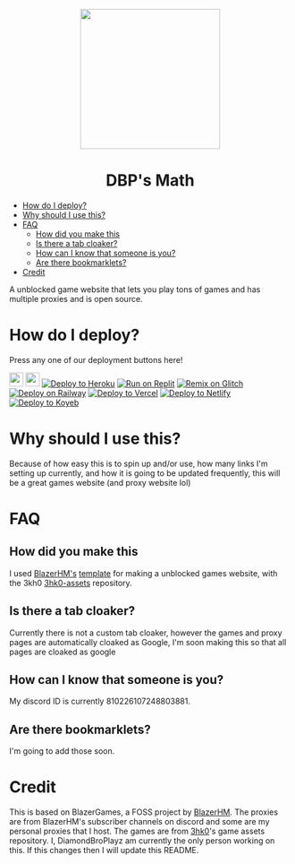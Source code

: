 <p align="center"><img src="https://github.com/dbpsmath/dbpsmath.github.io/blob/main/87837029%20(2).png?raw=true" height="250"></p>

<h1 align="center">DBP's Math</h1>

- [How do I deploy?](#how-do-i-deploy)
- [Why should I use this?](#why-should-i-use-this)
- [FAQ](#faq)
  - [How did you make this](#how-did-you-make-this)
  - [Is there a tab cloaker?](#is-there-a-tab-cloaker)
  - [How can I know that someone is you?](#how-can-i-know-that-someone-is-you)
  - [Are there bookmarklets?](#are-there-bookmarklets)
- [Credit](#credit)

A unblocked game website that lets you play tons of games and has multiple proxies and is open source.

# How do I deploy?
Press any one of our deployment buttons here!

[<img src="https://user-images.githubusercontent.com/3369400/139447912-e0f43f33-6d9f-45f8-be46-2df5bbc91289.png#gh-dark-mode-only" width="25"/>](https://github.com/dbpsmath/dbpsmath.github.io/fork)
[<img src="https://user-images.githubusercontent.com/3369400/139448065-39a229ba-4b06-434b-bc67-616e2ed80c8f.png#gh-light-mode-only" width="25"/>](https://github.com/dbpsmath/dbpsmath.github.io/fork)
<a target="_blank" href="https://heroku.com/deploy/?template=https://github.com/dbpsmath/dbpsmath.github.io"><img alt="Deploy to Heroku" src="https://binbashbanana.github.io/deploy-buttons/buttons/remade/heroku.svg"></a>
<a target="_blank" href="https://replit.com/github/dbpsmath/dbpsmath.github.io"><img alt="Run on Replit" src="https://binbashbanana.github.io/deploy-buttons/buttons/remade/replit.svg"></a>
<a target="_blank" href="https://glitch.com/edit/#!/import/github/dbpsmath/dbpsmath.github.io"><img alt="Remix on Glitch" src="https://binbashbanana.github.io/deploy-buttons/buttons/remade/glitch.svg"></a>
<a target="_blank" href="https://railway.app/new/template?template=https://github.com/dbpsmath/dbpsmath.github.io"><img alt="Deploy on Railway" src="https://binbashbanana.github.io/deploy-buttons/buttons/remade/railway.svg"></a>
<a target="_blank" href="https://vercel.com/new/clone?repository-url=https://github.com/dbpsmath/dbpsmath.github.io"><img alt="Deploy to Vercel" src="https://binbashbanana.github.io/deploy-buttons/buttons/remade/vercel.svg"></a>
<a target="_blank" href="https://app.netlify.com/start/deploy?repository=https://github.com/dbpsmath.github.io"><img alt="Deploy to Netlify" src="https://binbashbanana.github.io/deploy-buttons/buttons/remade/netlify.svg"></a>
<a target="_blank" href="https://app.koyeb.com/deploy?type=git&repository=github.com/dbpsmath/dbpsmath.github.io&branch=main&name=deploy-buttons"><img alt="Deploy to Koyeb" src="https://binbashbanana.github.io/deploy-buttons/buttons/remade/koyeb.svg"></a>

# Why should I use this?
Because of how easy this is to spin up and/or use, how many links I'm setting up currently, and how it is going to be updated frequently, this will be a great games website (and proxy website lol) 

# FAQ
## How did you make this
I used [BlazerHM's](https://www.github.com/beforeblazergithub/) [template](https://www.youtube.com/watch?v=5JbbxNPbqBQ) for making a unblocked games website, with the 3kh0 [3hk0-assets](https://github.com/3kh0/3kh0-Assets) repository.
## Is there a tab cloaker?
Currently there is not a custom tab cloaker, however the games and proxy pages are automatically cloaked as Google, I'm soon making this so that all pages are cloaked as google
## How can I know that someone is you?
My discord ID is currently 810226107248803881.
## Are there bookmarklets?
I'm going to add those soon.

# Credit
This is based on BlazerGames, a FOSS project by [BlazerHM](https://www.youtube.com/@BlazerHM).
The proxies are from BlazerHM's subscriber channels on discord and some are my personal proxies that I host.
The games are from [3hk0](https://github.com/3kh0)'s game assets repository.
I, DiamondBroPlayz am currently the only person working on this. If this changes then I will update this README.
